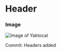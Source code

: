 # Header
### Image
![Image of Yaktocat](https://octodex.github.com/images/yaktocat.png)

Commit: Headers added
